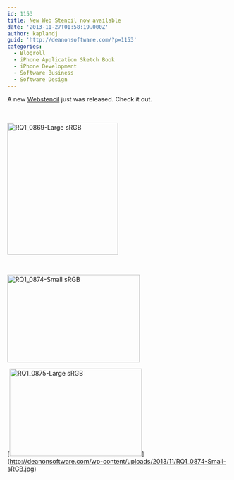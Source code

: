 ```yaml
---
id: 1153
title: New Web Stencil now available
date: '2013-11-27T01:58:19.000Z'
author: kaplandj
guid: 'http://deanonsoftware.com/?p=1153'
categories:
  - Blogroll
  - iPhone Application Sketch Book
  - iPhone Development
  - Software Business
  - Software Design
---
```

A new [Webstencil](http://www.mobilestencil.com/shop/web-stencil "Web Stencil") just was released. Check it out.

 

<p style="text-align: left;">
  <a href="http://deanonsoftware.com/wp-content/uploads/2013/11/RQ1_0869-Large-sRGB.jpg"><img class="alignnone size-medium wp-image-1154" alt="RQ1_0869-Large sRGB" src="http://deanonsoftware.com/wp-content/uploads/2013/11/RQ1_0869-Large-sRGB-251x300.jpg" width="251" height="300" srcset="http://deanonsoftware.com/wp-content/uploads/2013/11/RQ1_0869-Large-sRGB-251x300.jpg 251w, http://deanonsoftware.com/wp-content/uploads/2013/11/RQ1_0869-Large-sRGB-858x1024.jpg 858w" sizes="(max-width: 251px) 100vw, 251px" /></a>
</p>

 

[<img class="alignnone size-medium wp-image-1155" alt="RQ1_0874-Small sRGB" src="http://deanonsoftware.com/wp-content/uploads/2013/11/RQ1_0874-Small-sRGB-300x199.jpg" width="300" height="199" srcset="http://deanonsoftware.com/wp-content/uploads/2013/11/RQ1_0874-Small-sRGB-300x199.jpg 300w, http://deanonsoftware.com/wp-content/uploads/2013/11/RQ1_0874-Small-sRGB.jpg 903w" sizes="(max-width: 300px) 100vw, 300px" />](http://deanonsoftware.com/wp-content/uploads/2013/11/RQ1_0874-Small-sRGB.jpg)

[[<img class="alignnone size-medium wp-image-1156" alt="RQ1_0875-Large sRGB" src="http://deanonsoftware.com/wp-content/uploads/2013/11/RQ1_0875-Large-sRGB-300x199.jpg" width="300" height="199" srcset="http://deanonsoftware.com/wp-content/uploads/2013/11/RQ1_0875-Large-sRGB-300x199.jpg 300w, http://deanonsoftware.com/wp-content/uploads/2013/11/RQ1_0875-Large-sRGB-1024x681.jpg 1024w" sizes="(max-width: 300px) 100vw, 300px" />](http://deanonsoftware.com/wp-content/uploads/2013/11/RQ1_0875-Large-sRGB.jpg)](http://deanonsoftware.com/wp-content/uploads/2013/11/RQ1_0874-Small-sRGB.jpg)
